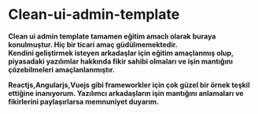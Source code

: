 # Clean-ui-admin-template
**Clean ui admin template tamamen eğitim amaclı olarak buraya konulmuştur. Hiç bir ticari amaç güdülmemektedir. <br/>
Kendini geliştirmek isteyen arkadaşlar için eğitim amaçlanmış olup, piyasadaki yazılımlar hakkında fikir sahibi olmaları ve işin mantığını çözebilmeleri amaçlanlanmıştır.**<br/>

**Reactjs,Angularjs,Vuejs gibi frameworkler için çok güzel bir örnek teşkil ettiğine inanıyorum. 
Yazılımcı arkadaşların işin mantığını anlamaları ve fikirlerini paylaşırlarsa memnuniyet duyarım.**<br/>





